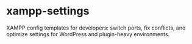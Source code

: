 # xampp-settings
XAMPP config templates for developers: switch ports, fix conflicts, and optimize settings for WordPress and plugin-heavy environments.
